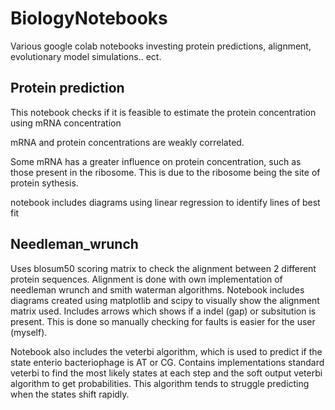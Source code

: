 # BiologyNotebooks
Various google colab notebooks investing protein predictions, alignment, evolutionary model simulations.. ect.

## Protein prediction
This notebook checks if it is feasible to estimate the protein concentration using mRNA concentration

mRNA and protein concentrations are weakly correlated.

Some mRNA has a greater influence on protein concentration, such as those present in the ribosome.
This is due to the ribosome being the site of protein sythesis.

notebook includes diagrams using linear regression to identify lines of best fit

## Needleman_wrunch
Uses blosum50 scoring matrix to check the alignment between 2 different protein sequences.
Alignment is done with own implementation of needleman wrunch and smith waterman algorithms.
Notebook includes diagrams created using matplotlib and scipy to visually show the alignment matrix used.
Includes arrows which shows if a indel (gap) or subsitution is present.
This is done so manually checking for faults is easier for the user (myself). 

Notebook also includes the veterbi algorithm, which is used to predict if the state enterio bacteriophage is AT or CG.
Contains implementations standard veterbi to find the most likely states at each step and the soft output veterbi algorithm to get probabilities.
This algorithm tends to struggle predicting when the states shift rapidly.

## 
